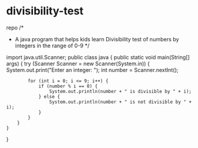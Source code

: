 # divisibility-test
repo
/*
 * A java program that helps kids learn Divisibility test of numbers by integers in the range of 0-9
 */

import java.util.Scanner;
public class java {
    public static void main(String[] args) {
        try (Scanner Scanner = new Scanner(System.in)) {
			System.out.print("Enter an integer: ");
			int number = Scanner.nextInt();

			for (int i = 0; i <= 9; i++) {
			    if (number % i == 0) {
			        System.out.println(number + " is divisible by " + i);
			    } else {
			        System.out.println(number + " is not divisible by " + i);
			    }
			}
		}
    }
}
